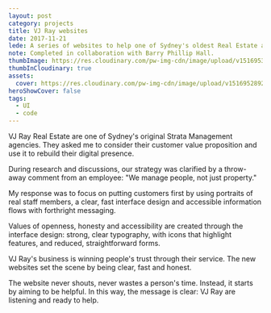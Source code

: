 ```yaml
---
layout: post
category: projects
title: VJ Ray websites
date: 2017-11-21
lede: A series of websites to help one of Sydney's oldest Real Estate agencies show how they put people first.
note: Completed in collaboration with Barry Phillip Hall.
thumbImage: https://res.cloudinary.com/pw-img-cdn/image/upload/v1516953100/okok/thumb-vjray.jpg
thumbInCloudinary: true
assets: 
  cover: https://res.cloudinary.com/pw-img-cdn/image/upload/v1516952892/okok/vjray-hero.jpg
heroShowCover: false
tags: 
  - UI
  - code
---
```


VJ Ray Real Estate are one of Sydney's original Strata Management agencies. They asked me to consider their customer value proposition and use it to rebuild their digital presence.

During research and discussions, our strategy was clarified by a throw-away comment from an employee: "We manage people, not just property."

<!-- @[LazyImage](project src="https://res.cloudinary.com/pw-img-cdn/image/upload/v1516952901/okok/vjray-research.png") -->

<Media ratio="1740/1681" image="https://res.cloudinary.com/pw-img-cdn/image/upload/v1516952897/okok/vjray-service-portraits.png" />

My response was to focus on putting customers first by using portraits of real staff members, a clear, fast interface design and accessible information flows with forthright messaging.

<MediaVideo src="287000040" ratio="540/1036" frame />

Values of openness, honesty and accessibility are created through the interface design: strong, clear typography, with icons that highlight features, and reduced, straightforward forms.

VJ Ray's business is winning people's trust through their service. The new websites set the scene by being clear, fast and honest.

<!-- > Our new sites are helping us to redefine how our customers think of us. All of our competitors look the same. Callum has helped us to avoid their pitfalls and create messages that set us apart in look, and in service approach.” _Michael Pollard, Owner_ -->

<Media ratio="2175/1600" image="https://res.cloudinary.com/pw-img-cdn/image/upload/v1535094624/okok/vjray-mobile-screens-2.png" />

The website never shouts, never wastes a person's time. Instead, it starts by aiming to be helpful. In this way, the message is clear: VJ Ray are listening and ready to help.

<!-- @[MarkdownNote](note="Frontend development done in collaboration with <a href='https://github.com/BarryPH'> Barry Phillip Hall.</a>") -->

<PostButton link="https://vjray.com.au" label="Visit VJ Ray" />
<PostButton link="https://vjraystrata.com.au" label="Visit VJ Ray Strata" />

<script>
import Media from "../../../src/components/Media";
import MediaVideo from "../../../src/components/MediaVideo";
import PostButton from "../../../src/components/PostButton";
export default {
  components: {
    Media,
    MediaVideo,
    PostButton
  }
}
</script>
